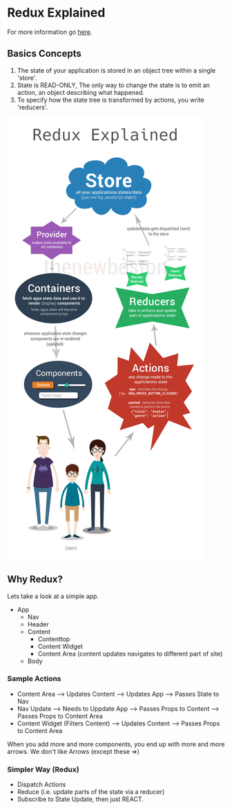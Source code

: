 # Redux Explained

For more information go [here](http://redux.js.org/).

## Basics Concepts

1. The state of your application is stored in an object tree within a single 'store'.
2. State is READ-ONLY, The only way to change the state is to emit an action, an object describing what happened.
3. To specify how the state tree is transformed by actions, you write 'reducers'.

![redux image](./redux-explained.png "redux explained")


## Why Redux?

Lets take a look at a simple app.

* App 
    * Nav
    * Header
    * Content
        * Contenttop
        * Content Widget
        * Content Area (content updates navigates to different part of site)
    * Body

### Sample Actions 

* Content Area --> Updates Content --> Updates App --> Passes State to Nav
* Nav Update --> Needs to Uppdate App --> Passes Props to Content --> Passes Props to Content Area
* Content Widget (Filters Content) --> Updates Content --> Passes Props to Content Area

When you add more and more components, you end up with more and more arrows. We don't like Arrows (except these =>)

### Simpler Way (Redux)

* Dispatch Actions
* Reduce (i.e. update parts of the state via a reducer)
* Subscribe to State Update, then just REACT.

